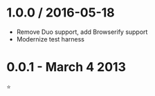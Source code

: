 1.0.0 / 2016-05-18
==================

  * Remove Duo support, add Browserify support
  * Modernize test harness

0.0.1 - March 4 2013
====================
:star:
